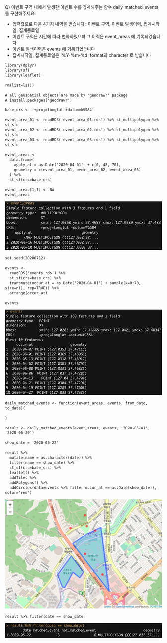 Q) 이벤트 구역 내에서 발생한 이벤트 수를 집계해주는 함수 daily_matched_events 를 구현해주세요!  
- 입력값으로 다음 4가지 내역을 받습니다 : 이벤트 구역, 이벤트 발생이력, 집계시작일, 집계종료일  
- 이벤트 구역은 시간에 따라 변화하였으며 그 이력은 event_areas 에 기록되었습니다  
- 이벤트 발생이력은 events 에 기록되었습니다  
- 집계시작일, 집계종료일은 '%Y-%m-%d' format의 character 로 받습니다  

```{r, message=FALSE, warning=FALSE}
library(dplyr)
library(sf)
library(leaflet)

rm(list=ls())

# all geospatial objects are made by 'geodrawr' package
# install.packages('geodrawr')

base_crs <- '+proj=longlat +datum=WGS84'

event_area_01 <- readRDS('event_area_01.rds') %>% st_multipolygon %>% st_sfc
event_area_02 <- readRDS('event_area_02.rds') %>% st_multipolygon %>% st_sfc
event_area_03 <- readRDS('event_area_03.rds') %>% st_multipolygon %>% st_sfc

event_areas <- 
  data.frame(
    apply_at = as.Date('2020-04-01') + c(0, 45, 70),
    geometry = c(event_area_01, event_area_02, event_area_03)
  ) %>%
  st_sf(crs=base_crs)

event_areas[1,1] <- NA
event_areas
```
![](event_areas_result_01.PNG)  

```{r, message=FALSE, warning=FALSE}
set.seed(20200712)

events <- 
  readRDS('events.rds') %>% 
  st_sf(crs=base_crs) %>% 
  transmute(occur_at = as.Date('2020-04-01') + sample(x=0:70, size=n(), rep=TRUE)) %>%
  arrange(occur_at)

events
```
![](event_areas_result_02.PNG)  

```
daily_matched_events <- function(event_areas, events, from_date, to_date){

}

result <- daily_matched_events(event_areas, events, '2020-05-01', '2020-06-30')

show_date = '2020-05-22'

result %>%
  mutate(name = as.character(date)) %>%
  filter(name == show_date) %>%
  st_sf(crs=base_crs) %>%
  leaflet() %>%
  addTiles %>%
  addPolygons() %>%
  addCircles(data=events %>% filter(occur_at == as.Date(show_date)), color='red')
```
![](event_areas_result_03.PNG)  

```{r}
result %>% filter(date == show_date)
```
![](event_areas_result_04.PNG)  